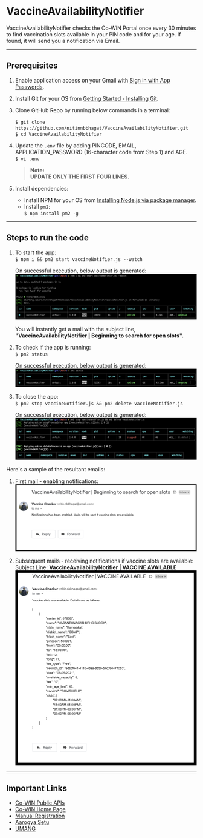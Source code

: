 # VaccineAvailabilityNotifier
VaccineAvailabilityNotifier checks the Co-WIN Portal once every 30 minutes to find vaccination slots available in your PIN code and for your age. If found, it will send you a notification via Email.

---

## Prerequisites

1. Enable application access on your Gmail with [Sign in with App Passwords](https://support.google.com/accounts/answer/185833?p=InvalidSecondFactor&visit_id=637554658548216477-2576856839&rd=1).

2. Install Git for your OS from [Getting Started - Installing Git](https://git-scm.com/book/en/v2/Getting-Started-Installing-Git).

3. Clone GitHub Repo by running below commands in a terminal:
    ```
    $ git clone https://github.com/nitinnbbhagat/VaccineAvailabilityNotifier.git
    $ cd VaccineAvailabilityNotifier
    ```

4. Update the `.env` file by adding PINCODE, EMAIL, APPLICATION_PASSWORD (16-character code from Step 1) and AGE. <br>
    `$ vi .env`

    > **Note:**<br>
    **UPDATE ONLY THE FIRST FOUR LINES.**

5. Install dependencies:
    * Install NPM for your OS from [Installing Node.js via package manager](https://nodejs.org/en/download/package-manager).
    * Install `pm2`: <br>
        `$ npm install pm2 -g`

---

## Steps to run the code
1. To start the app: <br>
    `$ npm i && pm2 start vaccineNotifier.js --watch`

    On successful execution, below output is generated: <br>
    ![](images/start-app.png) <br>

    You will instantly get a mail with the subject line, **"VaccineAvailabilityNotifier | Beginning to search for open slots".**

2. To check if the app is running: <br>
    `$ pm2 status`

    On successful execution, below output is generated: <br>
    ![](images/app-status.png)

2. To close the app: <br>
    `$ pm2 stop vaccineNotifier.js && pm2 delete vaccineNotifier.js`

    On successful execution, below output is generated: <br>
    ![](images/close-app.png)


Here's a sample of the resultant emails:
1. First mail - enabling notifications: <br>
![](images/sample-email-1.png)

2. Subsequent mails - receiving notifications if vaccine slots are available: <br>
    Subject Line: **VaccineAvailabilityNotifier | VACCINE AVAILABLE**
    ![](images/sample-email-2.png)

---

## Important Links

* [Co-WIN Public APIs](https://apisetu.gov.in/public/api/cowin)
* [Co-WIN Home Page](https://www.cowin.gov.in/home)
* [Manual Registration](https://selfregistration.cowin.gov.in/)
* [Aarogya Setu](https://www.aarogyasetu.gov.in/)
* [UMANG](https://web.umang.gov.in/web_new/login?redirect_to=)